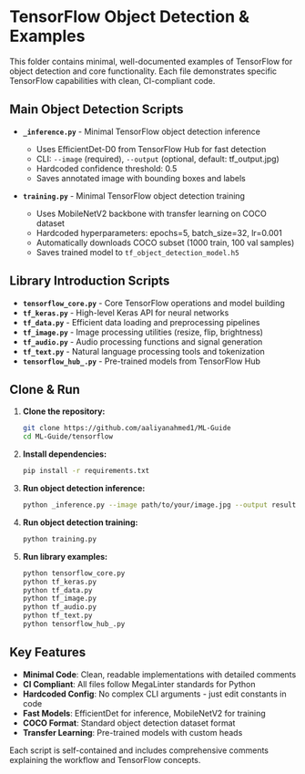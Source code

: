# TensorFlow Object Detection & Examples

This folder contains minimal, well-documented examples of TensorFlow for object detection and core functionality. Each file demonstrates specific TensorFlow capabilities with clean, CI-compliant code.

## Main Object Detection Scripts

- **`_inference.py`** - Minimal TensorFlow object detection inference
  - Uses EfficientDet-D0 from TensorFlow Hub for fast detection
  - CLI: `--image` (required), `--output` (optional, default: tf_output.jpg)
  - Hardcoded confidence threshold: 0.5
  - Saves annotated image with bounding boxes and labels

- **`training.py`** - Minimal TensorFlow object detection training
  - Uses MobileNetV2 backbone with transfer learning on COCO dataset
  - Hardcoded hyperparameters: epochs=5, batch_size=32, lr=0.001
  - Automatically downloads COCO subset (1000 train, 100 val samples)
  - Saves trained model to `tf_object_detection_model.h5`

## Library Introduction Scripts

- **`tensorflow_core.py`** - Core TensorFlow operations and model building
- **`tf_keras.py`** - High-level Keras API for neural networks
- **`tf_data.py`** - Efficient data loading and preprocessing pipelines
- **`tf_image.py`** - Image processing utilities (resize, flip, brightness)
- **`tf_audio.py`** - Audio processing functions and signal generation
- **`tf_text.py`** - Natural language processing tools and tokenization
- **`tensorflow_hub_.py`** - Pre-trained models from TensorFlow Hub

## Clone & Run

1. **Clone the repository:**
   ```bash
   git clone https://github.com/aaliyanahmed1/ML-Guide
   cd ML-Guide/tensorflow
   ```

2. **Install dependencies:**
   ```bash
   pip install -r requirements.txt
   ```

3. **Run object detection inference:**
   ```bash
   python _inference.py --image path/to/your/image.jpg --output result.jpg
   ```

4. **Run object detection training:**
   ```bash
   python training.py
   ```

5. **Run library examples:**
   ```bash
   python tensorflow_core.py
   python tf_keras.py
   python tf_data.py
   python tf_image.py
   python tf_audio.py
   python tf_text.py
   python tensorflow_hub_.py
   ```

## Key Features

- **Minimal Code**: Clean, readable implementations with detailed comments
- **CI Compliant**: All files follow MegaLinter standards for Python
- **Hardcoded Config**: No complex CLI arguments - just edit constants in code
- **Fast Models**: EfficientDet for inference, MobileNetV2 for training
- **COCO Format**: Standard object detection dataset format
- **Transfer Learning**: Pre-trained models with custom heads

Each script is self-contained and includes comprehensive comments explaining the workflow and TensorFlow concepts.


